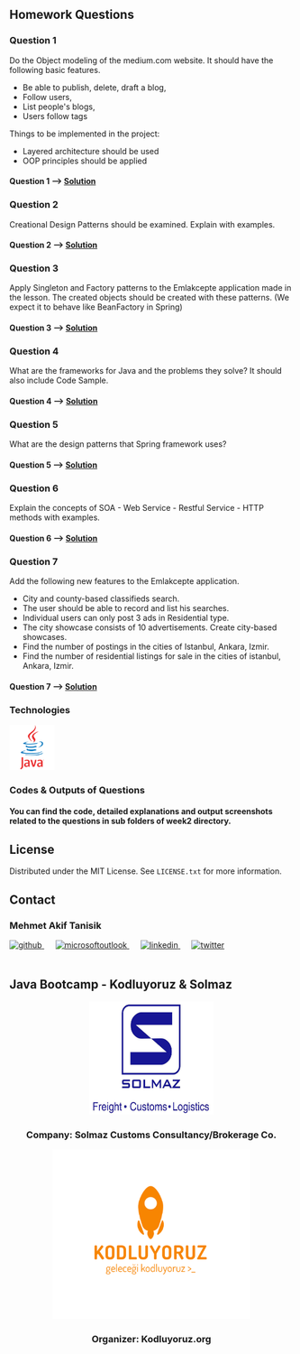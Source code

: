 <!-- ABOUT THE PROJECT -->
## Homework Questions

### Question 1
Do the Object modeling of the medium.com website. It should have the following basic features.

- Be able to publish, delete, draft a blog,
- Follow users,
- List people's blogs,
- Users follow tags

Things to be implemented in the project:

- Layered architecture should be used
- OOP principles should be applied
#### Question 1  --> <a href="https://github.com/Kodluyoruz-Java-Bootcamp/week-2-mehmet-akif-tanisik/tree/main/src/week2/question1" target="_blank">Solution</a>

### Question 2
Creational Design Patterns should be examined. Explain with examples.
#### Question 2  --> <a href="https://github.com/Kodluyoruz-Java-Bootcamp/week-2-mehmet-akif-tanisik/tree/main/src/week2/question2" target="_blank">Solution</a>

### Question 3
Apply Singleton and Factory patterns to the Emlakcepte application made in the lesson.
The created objects should be created with these patterns. (We expect it to behave like BeanFactory in Spring)
#### Question 3  --> <a href="https://github.com/Kodluyoruz-Java-Bootcamp/week-2-mehmet-akif-tanisik/tree/main/src/week2/question3" target="_blank">Solution</a>

### Question 4
What are the frameworks for Java and the problems they solve? It should also include Code Sample.
#### Question 4  --> <a href="https://github.com/Kodluyoruz-Java-Bootcamp/week-2-mehmet-akif-tanisik/tree/main/src/week2/question4" target="_blank">Solution</a>

### Question 5
What are the design patterns that Spring framework uses?
#### Question 5  --> <a href="https://github.com/Kodluyoruz-Java-Bootcamp/week-2-mehmet-akif-tanisik/tree/main/src/week2/question5" target="_blank">Solution</a>

### Question 6
Explain the concepts of SOA - Web Service - Restful Service - HTTP methods with examples.
#### Question 6  --> <a href="https://github.com/Kodluyoruz-Java-Bootcamp/week-2-mehmet-akif-tanisik/tree/main/src/week2/question6" target="_blank">Solution</a>

### Question 7
Add the following new features to the Emlakcepte application.

- City and county-based classifieds search.
- The user should be able to record and list his searches.
- Individual users can only post 3 ads in Residential type.
- The city showcase consists of 10 advertisements. Create city-based showcases.
- Find the number of postings in the cities of Istanbul, Ankara, Izmir.
- Find the number of residential listings for sale in the cities of istanbul, Ankara, Izmir.
#### Question 7  --> <a href="https://github.com/Kodluyoruz-Java-Bootcamp/week-2-mehmet-akif-tanisik/tree/main/src/week2/question7" target="_blank">Solution</a>


<!-- TECHNOLOGIES -->
### Technologies


<a href="https://www.java.com/" target="_blank"><img src="outputImages/logos/java.svg" alt="Java" height="80" /></a>  



<!-- OUTPUT SCREENSHOTS -->

### Codes & Outputs of Questions
#### You can find the code, detailed explanations and output screenshots related to the questions in sub folders of week2 directory.

<!-- LICENSE -->
## License

Distributed under the MIT License. See `LICENSE.txt` for more information.




<!-- CONTACT -->
## Contact

### Mehmet Akif Tanisik 

<a href="https://github.com/mehmet-akif-tanisik" target="_blank">
<img  src=https://img.shields.io/badge/github-%2324292e.svg?&style=for-the-badge&logo=github&logoColor=white alt=github style="margin-bottom: 20px;" />
</a>
<a href = "mailto:matnsk@outlook.com?subject = Feedback&body = Message">
<img src=https://img.shields.io/badge/send-email-email?&style=for-the-badge&logo=microsoftoutlook&color=CD5C5C alt=microsoftoutlook style="margin-bottom: 20px; margin-left:20px" />
</a>
<a href="https://linkedin.com/in/mehmet-akif-tanisik" target="_blank">
<img src=https://img.shields.io/badge/linkedin-%231E77B5.svg?&style=for-the-badge&logo=linkedin&logoColor=white alt=linkedin style="margin-bottom: 20px; margin-left:20px" />
</a>  
<a href="https://twitter.com/makiftanisik" target="_blank">
<img src=https://img.shields.io/badge/twitter-%2300acee.svg?&style=for-the-badge&logo=twitter&logoColor=white alt=twitter style="margin-bottom: 20px; margin-left:20px" />
</a>

<!-- PROJECT-BOOTCAMP-PRACTICUM PART -->
<br />

## Java Bootcamp - Kodluyoruz & Solmaz
<div align="center">
  <a href="https://www.solmaz.com">
    <img src="outputImages/logos/solmaz-logo.jpg" alt="Logo" width="220" height="200">
  </a>

<h3 align="center">Company: Solmaz Customs Consultancy/Brokerage Co.</h3>
</div>

<div align="center">
  <a href="https://kodluyoruz.org/tr/kodluyoruz/">
    <img src="outputImages/logos/kodluyoruz-logo.png" alt="Logo" width="350" height="300">
  </a>
<h3 align="center">Organizer: Kodluyoruz.org</h3>
</div>

